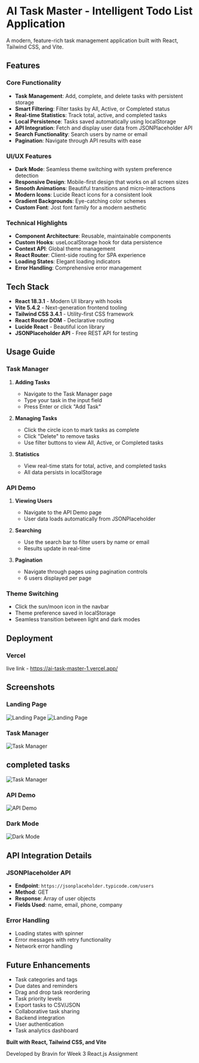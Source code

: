 # AI Task Master - Intelligent Todo List Application

A modern, feature-rich task management application built with React, Tailwind CSS, and Vite. 



## Features

### Core Functionality
- **Task Management**: Add, complete, and delete tasks with persistent storage
- **Smart Filtering**: Filter tasks by All, Active, or Completed status
- **Real-time Statistics**: Track total, active, and completed tasks
- **Local Persistence**: Tasks saved automatically using localStorage
- **API Integration**: Fetch and display user data from JSONPlaceholder API
- **Search Functionality**: Search users by name or email
- **Pagination**: Navigate through API results with ease

### UI/UX Features
- **Dark Mode**: Seamless theme switching with system preference detection
- **Responsive Design**: Mobile-first design that works on all screen sizes
- **Smooth Animations**: Beautiful transitions and micro-interactions
- **Modern Icons**: Lucide React icons for a consistent look
- **Gradient Backgrounds**: Eye-catching color schemes
- **Custom Font**: Jost font family for a modern aesthetic

### Technical Highlights
- **Component Architecture**: Reusable, maintainable components
- **Custom Hooks**: useLocalStorage hook for data persistence
- **Context API**: Global theme management
- **React Router**: Client-side routing for SPA experience
- **Loading States**: Elegant loading indicators
- **Error Handling**: Comprehensive error management

## Tech Stack

- **React 18.3.1** - Modern UI library with hooks
- **Vite 5.4.2** - Next-generation frontend tooling
- **Tailwind CSS 3.4.1** - Utility-first CSS framework
- **React Router DOM** - Declarative routing
- **Lucide React** - Beautiful icon library
- **JSONPlaceholder API** - Free REST API for testing


## Usage Guide

### Task Manager

1. **Adding Tasks**
   - Navigate to the Task Manager page
   - Type your task in the input field
   - Press Enter or click "Add Task"

2. **Managing Tasks**
   - Click the circle icon to mark tasks as complete
   - Click "Delete" to remove tasks
   - Use filter buttons to view All, Active, or Completed tasks

3. **Statistics**
   - View real-time stats for total, active, and completed tasks
   - All data persists in localStorage

### API Demo

1. **Viewing Users**
   - Navigate to the API Demo page
   - User data loads automatically from JSONPlaceholder

2. **Searching**
   - Use the search bar to filter users by name or email
   - Results update in real-time

3. **Pagination**
   - Navigate through pages using pagination controls
   - 6 users displayed per page

### Theme Switching

- Click the sun/moon icon in the navbar
- Theme preference saved in localStorage
- Seamless transition between light and dark modes



## Deployment

### Vercel

live link - https://ai-task-master-1.vercel.app/



## Screenshots

### Landing Page
![Landing Page](AITaskMaster/public/Screenshot%202025-10-24%20183456.png)
![Landing Page](./public/Screenshot%202025-10-24%20183518.png)
### Task Manager
![Task Manager](AITaskMaster/public/Screenshot%202025-10-24%20183615.png)
## completed tasks
![Task Manager](AITaskMaster/public/Screenshot%202025-10-24%20183628.png)
### API Demo
![API Demo](AITaskMaster/public/Screenshot%202025-10-24%20183644.png)

### Dark Mode
![Dark Mode](AITaskMaster/public/Screenshot%202025-10-24%20183518.png)

## API Integration Details

### JSONPlaceholder API

- **Endpoint**: `https://jsonplaceholder.typicode.com/users`
- **Method**: GET
- **Response**: Array of user objects
- **Fields Used**: name, email, phone, company

### Error Handling

- Loading states with spinner
- Error messages with retry functionality
- Network error handling



## Future Enhancements

- Task categories and tags
- Due dates and reminders
- Drag and drop task reordering
- Task priority levels
- Export tasks to CSV/JSON
- Collaborative task sharing
- Backend integration
- User authentication
- Task analytics dashboard



**Built with React, Tailwind CSS, and Vite**

Developed by Bravin for Week 3 React.js Assignment
